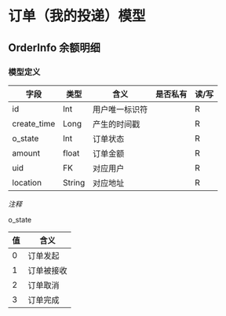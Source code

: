 #  订单（我的投递）模型

## OrderInfo 余额明细

### 模型定义

| 字段          | 类型   | 含义           | 是否私有 | 读/写 |
| ------------- | ------ | -------------- | -------- | ----- |
| id            | Int    | 用户唯一标识符 |          | R     |
| create_time   |Long    | 产生的时间戳   |          | R      |
| o_state       | Int   | 订单状态      |         | R         |
| amount        | float  |  订单金额        |       | R     |
| uid           | FK     | 对应用户         |        | R   |
| location       | String     | 对应地址       |          | R     |

*注释*

o_state

| 值 | 含义|
|----|----|
| 0  | 订单发起 |
| 1  |订单被接收|
| 2 | 订单取消 |
| 3 | 订单完成   |